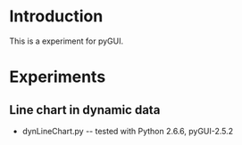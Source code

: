 # Introduction

This is a experiment for pyGUI.

# Experiments
## Line chart in dynamic data
 - dynLineChart.py
 -- tested with Python 2.6.6, pyGUI-2.5.2
